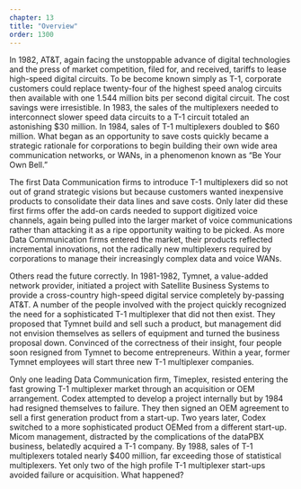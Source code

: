 ```yaml
---
chapter: 13
title: "Overview"
order: 1300
---
```


In 1982, AT&T, again facing the unstoppable advance of digital technologies and the press of market competition, filed for, and received, tariffs to lease high-speed digital circuits. To be become known simply as T-1, corporate customers could replace twenty-four of the highest speed analog circuits then available with one 1.544 million bits per second digital circuit. The cost savings were irresistible. In 1983, the sales of the multiplexers needed to interconnect slower speed data circuits to a T-1 circuit totaled an astonishing $30 million. In 1984, sales of T-1 multiplexers doubled to $60 million. What began as an opportunity to save costs quickly became a strategic rationale for corporations to begin building their own wide area communication networks, or WANs, in a phenomenon known as “Be Your Own Bell.”

The first Data Communication firms to introduce T-1 multiplexers did so not out of grand strategic visions but because customers wanted inexpensive products to consolidate their data lines and save costs. Only later did these first firms offer the add-on cards needed to support digitized voice channels, again being pulled into the larger market of voice communications rather than attacking it as a ripe opportunity waiting to be picked. As more Data Communication firms entered the market, their products reflected incremental innovations, not the radically new multiplexers required by corporations to manage their increasingly complex data and voice WANs.

Others read the future correctly. In 1981-1982, Tymnet, a value-added network provider, initiated a project with Satellite Business Systems to provide a cross-country high-speed digital service completely by-passing AT&T. A number of the people involved with the project quickly recognized the need for a sophisticated T-1 multiplexer that did not then exist. They proposed that Tymnet build and sell such a product, but management did not envision themselves as sellers of equipment and turned the business proposal down. Convinced of the correctness of their insight, four people soon resigned from Tymnet to become entrepreneurs. Within a year, former Tymnet employees will start three new T-1 multiplexer companies.

Only one leading Data Communication firm, Timeplex, resisted entering the fast growing T-1 multiplexer market through an acquisition or OEM arrangement. Codex attempted to develop a project internally but by 1984 had resigned themselves to failure. They then signed an OEM agreement to sell a first generation product from a start-up. Two years later, Codex switched to a more sophisticated product OEMed from a different start-up. Micom management, distracted by the complications of the dataPBX business, belatedly acquired a T-1 company. By 1988, sales of T-1 multiplexers totaled nearly $400 million, far exceeding those of statistical multiplexers. Yet only two of the high profile T-1 multiplexer start-ups avoided failure or acquisition. What happened?
